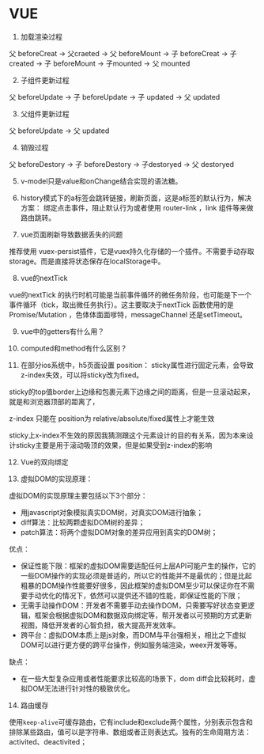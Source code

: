 # VUE 

1. 加载渲染过程

父 beforeCreat -> 父craeted -> 父 beforeMount -> 子 beforeCreat -> 子 created -> 子 beforeMount -> 子mounted -> 父 mounted 

2. 子组件更新过程

父 beforeUpdate -> 子 beforeUpdate -> 子 updated -> 父 updated

3. 父组件更新过程 

父 beforeUpdate -> 父 updated

4. 销毁过程

父 beforeDestory ->  子 beforeDestory ->  子destoryed ->  父 destoryed

5. v-model只是value和onChange结合实现的语法糖。

6. history模式下的a标签会跳转链接，刷新页面，这是a标签的默认行为，解决方案： 绑定点击事件，阻止默认行为或者使用 router-link ，link 组件等来做路由跳转。

7. vue页面刷新导致数据丢失的问题

推荐使用 vuex-persist插件，它是vuex持久化存储的一个插件。不需要手动存取storage。而是直接将状态保存在localStorage中。

8. vue的nextTick

vue的nextTick 的执行时机可能是当前事件循环的微任务阶段，也可能是下一个事件循环（tick，取出微任务执行）。这主要取决于nextTick 函数使用的是 Promise/Mutation ，色体体面面嗲特，messageChannel 还是setTimeout。

9. vue中的getters有什么用？

10. computed和method有什么区别？

11. 在部分ios系统中，h5页面设置 position： sticky属性进行固定元素，会导致z-index失效，可以将sticky改为fixed。

sticky的top值border上边缘和包裹元素下边缘之间的距离，但是一旦滚动起来，就是和浏览器顶部的距离了，

z-index 只能在 position为 relative/absolute/fixed属性上才能生效

sticky上x-index不生效的原因我猜测跟这个元素设计的目的有关系，因为本来设计sticky主要是用于滚动吸顶的效果，但是如果受到z-index的影响

12. Vue的双向绑定


13. 虚拟DOM的实现原理：

虚拟DOM的实现原理主要包括以下3个部分：

  - 用javascript对象模拟真实DOM树，对真实DOM进行抽象；
  - diff算法：比较两颗虚拟DOM树的差异；
  - patch算法：将两个虚拟DOM对象的差异应用到真实的DOM树；

优点：

  - 保证性能下限：框架的虚拟DOM需要适配任何上层API可能产生的操作，它的一些DOM操作的实现必须是普适的，所以它的性能并不是最优的；但是比起粗暴的DOM操作性能要好很多，因此框架的虚拟DOM至少可以保证你在不需要手动优化的情况下，依然可以提供还不错的性能，即保证性能的下限；
  - 无需手动操作DOM：开发者不需要手动去操作DOM，只需要写好状态变更逻辑，框架会根据虚拟DOM和数据双向绑定等，帮开发者以可预期的方式更新视图，降低开发者的心智负担，极大提高开发效率。
  - 跨平台：虚拟DOM本质上是js对象，而DOM与平台强相关，相比之下虚拟DOM可以进行更方便的跨平台操作，例如服务端渲染，weex开发等等。

缺点：

  - 在一些大型复杂应用或者性能要求比较高的场景下，dom diff会比较耗时，虚拟DOM无法进行针对性的极致优化。

14. 路由缓存

使用`keep-alive`可缓存路由，它有include和exclude两个属性，分别表示包含和排除某些路由，值可以是字符串、数组或者正则表达式。独有的生命周期方法：activited、deactivited；



